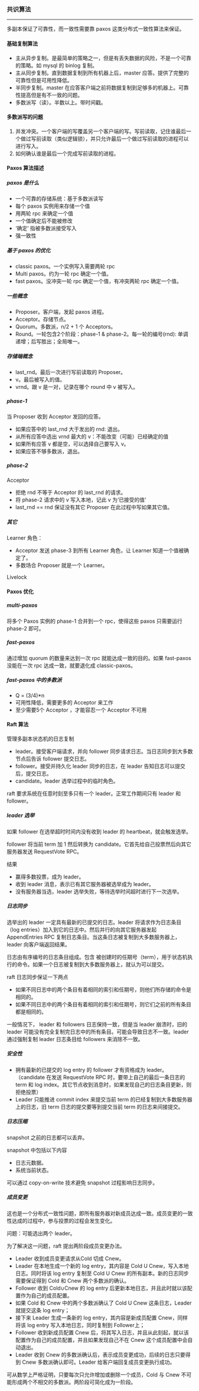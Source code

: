 ### 共识算法

---

多副本保证了可靠性，而一致性需要靠 paxos 这类分布式一致性算法来保证。



#### 基础复制算法

- 主从异步复制。是最简单的策略之一，但是有丢失数据的风险，不是一个可靠的策略。如 mysql 的 binlog 复制。
- 主从同步复制。直到数据复制到所有机器上后，master 应答。提供了完整的可靠性但是可用性降低。
- 半同步复制。master 在应答客户端之前将数据复制到足够多的机器上。可靠性提高但是有不一致的问题。
- 多数派写（读）。半数以上。带时间戳。



#### 多数派写的问题

1. 并发冲突。一个客户端的写覆盖另一个客户端的写。写前读取，记住谁最后一个做过写前读取（类似逻辑锁），并只允许最后一个做过写前读取的进程可以进行写入。
2. 如何确认谁是最后一个完成写前读取的进程。



#### Paxos 算法描述

##### paxos 是什么

- 一个可靠的存储系统：基于多数派读写
- 每个 paxos 实例用来存储一个值
- 用两轮 rpc 来确定一个值
- 一个值确定后不能被修改
- ‘确定’ 指被多数派接受写入
- 强一致性

##### 基于 paxos 的优化

- classic paxos。一个实例写入需要两轮 rpc
- Multi paxos。约为一轮 rpc 确定一个值。
- fast paxos。没冲突一轮 rpc 确定一个值，有冲突两轮 rpc 确定一个值。



##### 一些概念

- Proposer。客户端，发起 paxos 进程。
- Acceptor。存储节点。
- Quorum。多数派，n/2 + 1 个 Acceptors。
- Round。一轮包含2个阶段：phase-1 & phase-2。每一轮的编号(rnd): 单调递增；后写胜出；全局唯一。

##### 存储端概念

- last_rnd。最后一次进行写前读取的 Proposer。
- v。最后被写入的值。
- vrnd。跟 v 是一对，记录在哪个 round 中 v 被写入。

##### phase-1

当 Proposer 收到 Acceptor 发回的应答。

- 如果应答中的 last_rnd 大于发出的 rnd: 退出。
- 从所有应答中选出 vrnd 最大的 v：不能改变（可能）已经确定的值
- 如果所有应答 v 都是空，可以选择自己要写入 v。
- 如果应答不够多数派，退出。

##### phase-2

Acceptor

- 拒绝 rnd 不等于 Acceptor 的 last_rnd 的请求。
- 将 phase-2 请求中的 v 写入本地，记此 v 为‘已接受的值’
- last_rnd == rnd 保证没有其它 Proposer 在此过程中写如果其它值。

##### 其它

Learner 角色：

- Acceptor 发送 phase-3 到所有 Learner 角色，让 Learner 知道一个值被确定了。
- 多数场合 Proposer 就是一个 Learner。

Livelock



#### Paxos 优化

##### multi-paxos

将多个 Paxos 实例的 phase-1 合并到一个 rpc，使得这些 paxos 只需要运行 phase-2 即可。

##### fast-paxos

通过增加 quorum 的数量来达到一次 rpc 就能达成一致的目的。如果 fast-paxos 没能在一次 rpc 达成一致，就要退化成 classic-paxos。

##### fast-paxos 中的多数派

- Q = (3/4)*n
- 可用性降低，需要更多的 Acceptor 来工作
- 至少需要5个 Acceptor ，才能容忍一个 Acceptor 不可用



#### Raft 算法

管理多副本状态机的日志复制

- leader。接受客户端请求，并向 follower 同步请求日志。当日志同步到大多数节点后告诉 follower 提交日志。
- follower。接受并持久化 leader 同步的日志，在 leader 告知日志可以提交后，提交日志。
- candidate。leader 选举过程中的临时角色。

raft 要求系统在任意时刻至多只有一个 leader。正常工作期间只有 leader 和 follower。



##### leader 选举

如果 follower 在选举超时时间内没有收到 leader 的 heartbeat，就会触发选举。

follower 将当前 term 加 1 然后转换为 candidate。它首先给自己投票然后向其它服务器发送 RequestVote RPC。

结果

- 赢得多数投票，成为 leader。
- 收到 leader 消息，表示已有其它服务器被选举成为 leader。
- 没有服务器当选，leader 选举失败，等待选举时间超时进行下一次选举。

##### 日志同步

选举出的 leader 一定具有最新的已提交的日志。leader 将请求作为日志条目（log entries）加入到它的日志中。然后并行的向其它服务器发起 AppendEntries RPC 复制日志条目。当这条日志被复制到大多数服务器上，leader 向客户端返回结果。

日志由有序编号的日志条目组成。包含 被创建时的任期号（term），用于状态机执行的命令。如果一个日志被复制到大多数服务器上，就认为可以提交。

raft 日志同步保证一下两点

- 如果不同日志中的两个条目有着相同的索引和任期号，则他们所存储的命令是相同的。
- 如果不同日志中的两个条目有着相同的索引和任期号，则它们之前的所有条目都是相同的。

一般情况下， leader 和 followers 日志保持一致，但是当 leader 崩溃时，旧的 leader 可能没有完全复制完日志中的所有条目。可能会导致日志不一致。leader 通过强制复制 leader 日志条目给 followers 来消除不一致。

##### 安全性

- 拥有最新的已提交的 log entry 的 follower 才有资格成为 leader。（candidate 在发送 RequestVote RPC 时，要带上自己的最后一条日志的 term 和 log index。其它节点收到消息时，如果发现自己的日志条目更新，则拒绝投票）
- Leader 只能推进 commit index 来提交当前 term 的已经复制到大多数服务器上的日志，旧 term 日志的提交要等到提交当前 term 的日志来间接提交。

##### 日志压缩

snapshot 之前的日志都可以丢弃。

snapshot 中包括以下内容

- 日志元数据。
- 系统当前状态。

可以通过 copy-on-write 技术避免 snapshot 过程影响日志同步。

##### 成员变更

这也是一个分布式一致性问题，即所有服务器对新成员达成一致。成员变更的一致性达成的过程中，参与投票的过程会发生变化。

问题：可能选出两个 leader。

为了解决这一问题，raft 提出两阶段成员变更办法。

- Leader 收到成员变更请求从Cold 切成 Cnew。
- Leader 在本地生成一个新的 log entry，其内容是 Cold U Cnew，写入本地日志。同时将该 log entry 复制至 Cold U Cnew 的所有副本。新的日志同步需要保证得到 Cold 和 Cnew 两个多数派的确认。
- Follower 收到 Cold∪Cnew 的 log entry 后更新本地日志，并且此时就以该配置作为自己的成员配置。
- 如果 Cold 和 Cnew 中的两个多数派确认了 Cold U Cnew 这条日志，Leader 就提交这条 log entry；
- 接下来 Leader 生成一条新的 log entry，其内容是新成员配置 Cnew，同样将该 log entry 写入本地日志，同时复制到 Follower上；
- Follower 收到新成员配置 Cnew 后，将其写入日志，并且从此刻起，就以该配置作为自己的成员配置，并且如果发现自己不在 Cnew 这个成员配置中会自动退出。
- Leader 收到 Cnew 的多数派确认后，表示成员变更成功，后续的日志只要得到 Cnew 多数派确认即可。Leader 给客户端回复成员变更执行成功。



可从数学上严格证明，只要每次只允许增加或删除一个成员，Cold 与 Cnew 不可能形成两个不相交的多数派。两阶段可简化成为一阶段。

